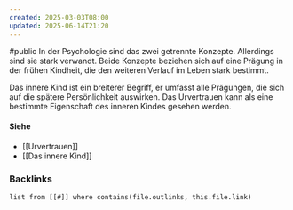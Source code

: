 ```yaml
---
created: 2025-03-03T08:00
updated: 2025-06-14T21:20
---
```

#public
In der Psychologie sind das zwei getrennte Konzepte. Allerdings sind sie stark verwandt. Beide Konzepte beziehen sich auf eine Prägung in der frühen Kindheit, die den weiteren Verlauf im Leben stark bestimmt.

Das innere Kind ist ein breiterer Begriff, er umfasst alle Prägungen, die sich auf die spätere Persönlichkeit auswirken. 
Das Urvertrauen kann als eine bestimmte Eigenschaft des inneren Kindes gesehen werden. 

#### Siehe
- [[Urvertrauen]]
- [[Das innere Kind]]


### Backlinks
```dataview 
list from [[#]] where contains(file.outlinks, this.file.link)
```


